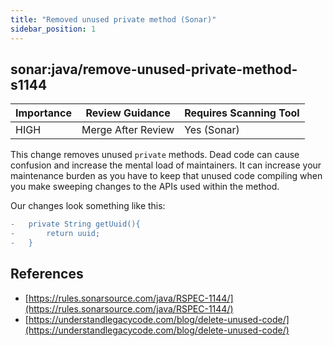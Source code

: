 ```yaml
---
title: "Removed unused private method (Sonar)"
sidebar_position: 1
---
```


## sonar:java/remove-unused-private-method-s1144 

| Importance  | Review Guidance      | Requires Scanning Tool |
|-------------|----------------------|------------------------|
| HIGH | Merge After Review | Yes (Sonar)     |

This change removes unused `private` methods. Dead code can cause confusion and increase the mental load of maintainers. It can increase your maintenance burden as you have to keep that unused code compiling when you make sweeping changes to the APIs used within the method.

Our changes look something like this:

```diff
-   private String getUuid(){
-       return uuid;
-   }
```


## References
 * [https://rules.sonarsource.com/java/RSPEC-1144/](https://rules.sonarsource.com/java/RSPEC-1144/)
 * [https://understandlegacycode.com/blog/delete-unused-code/](https://understandlegacycode.com/blog/delete-unused-code/)
